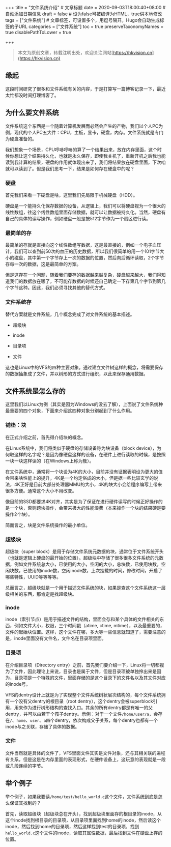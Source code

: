 +++
title = "文件系统介绍"  # 文章标题
date = 2020-09-03T18:00:40+08:00  # 自动添加日期信息
draft = false  # 设为false可被编译为HTML，true供本地修改
tags = ["文件系统"]  # 文章标签，可设置多个，用逗号隔开。Hugo会自动生成标签的子URL
categories = ["文件系统"]
toc = true
preserveTaxonomyNames = true
disablePathToLower = true

+++

> 本文为原创文章，转载注明出处，欢迎关注网站[https://hkvision.cn](https://hkvision.cn)

## 缘起

这段时间研究了很多和文件系统有关的内容，于是打算写一篇博客记录一下，最近太忙都没时间打理博客了。

## 为什么要文件系统

文件系统这个东西是一个随着计算机发展而必然会产生的产物，我们以个人PC为例，现代的个人PC五大件：CPU，主板，显卡，硬盘，内存。文件系统就是专门为硬盘准备的。

我们想象一个场景，CPU哼哧哼哧的算了一个结果出来，放在内存里面，这个时候你想让这个结果持久化，也就是永久保存，即使我关机了，重新开机之后我也能读到我计算的结果，硬盘的作用就体现出来了，我们将结果放在硬盘里面，下次咱就可以读到了。但是我们思考一下，结果是如何存在硬盘中的呢？

### 硬盘

首先我们来看一下硬盘是啥，这里我们先局限于机械硬盘（HDD）。

硬盘是一个能持久化保存数据的设备，从逻辑上，我们可以将硬盘视为一个很大的线性数组，往这个线性数组里面存储数据，就可以让数据被持久化。当然，硬盘有自己的具体的读写操作，例如硬盘一般是按512字节作为一个扇区进行读。

### 最简单的存

最简单的存就是直接向这个线性数组写数据，这是最直接的，例如一个电子血压计，我们可以查到前50次的血压的历史数据，所以我们很简单的用一个101字节大小的磁盘，其中第一个字节存上一次的数据的位置，然后向后循环读取，2个字节存每一次的数据，这是最简单的方案。

但是这存在一个问题，随着我们要存的数据越来越复杂，硬盘越来越大，我们得知道我们的数据放在哪了，不可能存数据的时候还自己确定一下存第几个字节到第几个字节这种。因此，我们必须寻找其他的替代方式。

### 文件系统存

替代方案就是文件系统，几个概念完成了对文件系统的基本描述。

- 超级块

- inode

- 目录项

- 文件

这也是Linux中的VFS的四种主要对象。通过建立文件树这样的概念，将需要保存的数据抽象成了文件，并以树形的方式进行组织，以此来保存通用数据。

## 文件系统是怎么存的

这里我们以Linux为例（其实是因为Windows的没去了解），上面说了文件系统种最重要的四个对象，下面来介绍这四种对象分别起到了什么作用。

### 铺垫：块

在正式介绍之前，首先得介绍块的概念。

在Linux系统中，我们将类似于硬盘的存储设备称为块设备（block device），为何取这样的名字呢？是因为像硬盘这样的设备，在硬件上进行读取的时候，是按照一块一块这样读的（在Windows上称为簇）。

在文件系统中，通常将一个块设为4K的大小，目前并没有证据表明设为更大的值会带来啥性能上的提升，4K是一个约定俗成的大小，但是据一些比较玄学的说法，4K正好是目前大部分处理器MMU的大小，4K的块大小会给程序编写上带来很多方便。通常这个大小不用改变。

像目前的SSD都要求4K对齐，其实是为了保证在进行硬件读写的时候正好操作的是一个块，否则跨块操作，会带来极大的性能浪费（本来操作一个块的结果硬是要操作2个块）。

简而言之，块是文件系统操作的最小单位。

### 超级块

超级块（super block）是用于存储文件系统元数据的块，通常位于文件系统开头（也就是逻辑上硬盘的最开始的位置）。超级块中存储了很多很多文件系统的元数据，例如文件系统总大小，已使用的大小，空闲的大小，总块数，已使用块数，空闲块数，已使用的inode数，空闲inode数，上次挂载的时间，修改时间，开启了哪些特性，UUID等等等等。

总而言之，超级块就是一个用于描述文件系统的块，如果是查这个文件系统这一层级相关的东西，那肯定是找超级块。

### inode

inode（索引节点）是用于描述文件的结构，里面会存和某个具体的文件相关的东西，例如文件大小，权限，三个时间戳（atime, ctime, mtime），以及最重要的，文件的起始块位置。这样，这个文件在哪，多大等一些信息就知道了，需要注意的是，inode里面没有文件名，文件名在目录项里面。

### 目录项

在介绍目录项（Directory entry）之前，首先我们要介绍一下，Linux将一切都视为了文件，因此理论上来说，目录也是属于文件，但是目录项被单独拎出来是因为，目录项是一个特殊的文件，里面存储的是这个目录下的文件名以及其文件对应的inode号。

VFS的dentry设计上就是为了实现整个文件系统树状层次结构的，每个文件系统拥有一个没有父dentry的根目录（root dentry），这个dentry会被superblock引用，用来作为进行树形结构的查找入口。其余的所有dentry都是有唯一的父dentry，并可以由若干个孩子dentry。示例：对于一个文件`/home/user/a`，会存在`/`、`home`、`user`、`a`四个dentry，依次构成父子关系，每个dentry也都有一个inode与之关联，存储了具体的数据。

### 文件

文件当然就是具体的文件了，VFS里面文件其实是文件对象，还与其相关联的进程有关系，但是这是在内存里面的表现形式，在硬件设备上，这玩意的表现就是一段或几段连续的字节。

## 举个例子

举个例子，如果我要读`/home/test/hello_world.c`这个文件，文件系统到底是怎么保证其找到的？

首先，读取超级块（超级块总在开头），找到超级块里面存的根目录的inode，从这个inode找到根目录的目录项，从目录项里面找到home的inode，然后读这个inode，然后找到home的目录项，然后这样找到test的目录项，找到`hello_world.c`这个文件的inode，读取其属性数据，最后找到文件在硬盘上存的位置。

